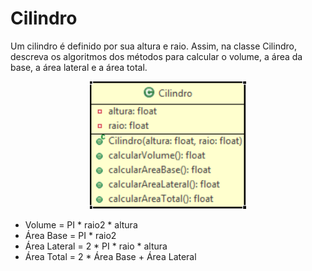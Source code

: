 <h1>Cilindro</h1>

<p>Um cilindro é definido por sua altura e raio. Assim, na classe Cilindro, descreva os algoritmos
dos métodos para calcular o volume, a área da base, a área lateral e a área total.</p>

<p align=center>
    <img src="img/cilindro.png" width=250>
</p>

<ul>
    <li>Volume = PI * raio2 * altura</li>
    <li>Área Base = PI * raio2</li>
    <li>Área Lateral = 2 * PI * raio * altura</li>
    <li>Área Total = 2 * Área Base + Área Lateral</li>
</ul>